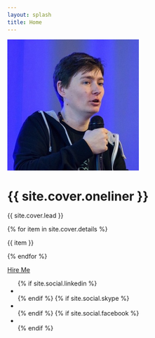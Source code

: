 ```yaml
---
layout: splash
title: Home
---
```

<div class="inner cover">
  <p>
    <img src="themes/tekkie/cv/assets/GeorgianaGligor.jpg" alt="Georgiana Gligor speaking at ITdays" class="rounded-circle" />
  </p>
  <h1 class="cover-heading">{{ site.cover.oneliner }}</h1>
  <p class="lead">{{ site.cover.lead }}</p>
{% for item in site.cover.details %}
  <p>{{ item }}</p>
{% endfor %}
  <p class="lead">
    <a href="#" class="btn btn-lg btn-secondary">Hire Me</a>
  </p>
</div>

<div class="inner social">
  <ul>
{% if site.social.linkedin %}
    <li>
      <a href="https://linkedin.com/in/{{ site.social.linkedin }}">
        <i class="geek-icon icon ion-social-linkedin"></i>
      </a>
    </li>
{% endif %}
{% if site.social.skype %}
    <li>
      <a href="skype:{{ site.social.skype }}?chat">
        <i class="geek-icon icon ion-social-skype"></i>
      </a>
    </li>
{% endif %}
{% if site.social.facebook %}
    <li>
      <a href="https://www.facebook.com/{{ site.social.facebook }}">
        <i class="geek-icon icon ion-social-facebook"></i>
      </a>
    </li>
{% endif %}
  </ul>
</div>
